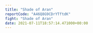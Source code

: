 ```yaml
---
title: "Shade of Aran"
reportCode: "A46Q8G9CDrYTftdK"
fight: "Shade of Aran"
date: 2021-07-11T18:57:14.471000+00:00
---
```

